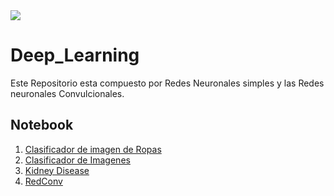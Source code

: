 <img src="https://github.com/luishernand/pandas_fundamentals/blob/master/logo4.JPG?raw=true" > 

# Deep_Learning

Este Repositorio esta compuesto por Redes Neuronales simples y las Redes neuronales Convulcionales. 

## Notebook  

1. [Clasificador de imagen de Ropas](https://nbviewer.jupyter.org/github/luishernand/Deep_Learning/blob/master/Clasificador%20de%20Ropas.ipynb)
1. [Clasificador de Imagenes](https://nbviewer.jupyter.org/github/luishernand/Deep_Learning/blob/master/Clasificador_de_Imagen.ipynb)
1. [Kidney Disease](https://nbviewer.jupyter.org/github/luishernand/Deep_Learning/blob/master/Red%20Neuronal_kidney_disease.ipynb)  
1. [RedConv](https://nbviewer.jupyter.org/github/luishernand/Deep_Learning/blob/master/RedConv.ipynb)


